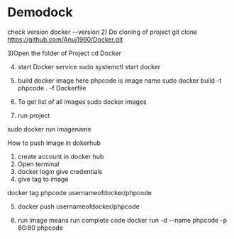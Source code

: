 # Demodock
check version
docker --version
2) Do cloning of project
git clone https://github.com/Anuj1990/Docker.git

3)Open the folder of Project
cd Docker

4) start Docker service
sudo systemctl start docker

5) build docker image
here phpcode is image name
sudo docker build -t phpcode . -f Dockerfile

6) To get list of all images 
sudo docker images

7) run project

 sudo docker run imagename
 
How to push image in dokerhub
1) create account in docker hub
2)  Open terminal
3) docker login 
give credentials
4) give tag to image

docker tag phpcode usernameofdocker/phpcode

5) docker push usernameofdocker/phpcode






6) run image means run complete code
docker run -d --name phpcode -p 80:80 phpcode
